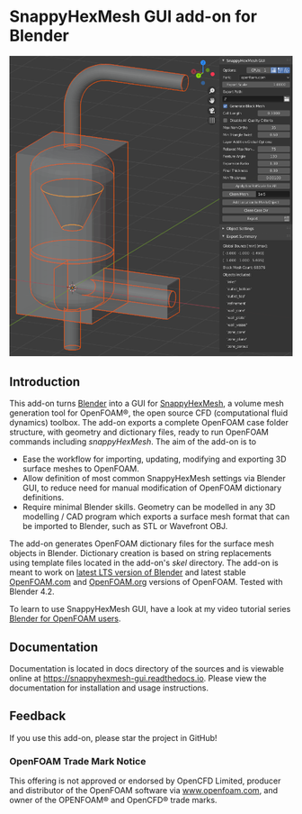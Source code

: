 # SnappyHexMesh GUI add-on for Blender

<p align="left"><img src="docs/images/shmg_example_and_panel.png"></p>

## Introduction

This add-on turns [Blender](https://www.blender.org/)
into a GUI for
[SnappyHexMesh](https://openfoamwiki.net/index.php/SnappyHexMesh),
a volume mesh generation tool for
OpenFOAM®, the open source CFD (computational fluid dynamics) toolbox.
The add-on exports a complete OpenFOAM case folder structure, with
geometry and dictionary files, ready to run OpenFOAM commands
including *snappyHexMesh*. The aim of the add-on is to

* Ease the workflow for importing, updating, modifying and exporting
  3D surface meshes to OpenFOAM.
* Allow definition of most common SnappyHexMesh settings via Blender
  GUI, to reduce need for manual modification of OpenFOAM dictionary
  definitions.
* Require minimal Blender skills. Geometry can be modelled in any 3D
  modelling / CAD program which exports a surface mesh format that can
  be imported to Blender, such as STL or Wavefront OBJ.

The add-on generates OpenFOAM dictionary files for the surface mesh
objects in Blender. Dictionary creation is based on string
replacements using template files located in the
add-on's *skel* directory. The add-on is meant to work on
[latest LTS version of Blender](https://www.blender.org/download/LTS/) and
latest stable [OpenFOAM.com](https://www.openfoam.com/)
and [OpenFOAM.org](https://openfoam.org/)
versions of OpenFOAM.
Tested with Blender 4.2.

To learn to use SnappyHexMesh GUI, have a look at my video tutorial series
[Blender for OpenFOAM users](http://tkeskita.kapsi.fi/blender/).


## Documentation

Documentation is located in docs directory of the sources and is
viewable online at https://snappyhexmesh-gui.readthedocs.io. Please
view the documentation for installation and usage instructions.

## Feedback

If you use this add-on, please star the project in GitHub!

### OpenFOAM Trade Mark Notice

This offering is not approved or endorsed by OpenCFD Limited, producer
and distributor of the OpenFOAM software via www.openfoam.com, and
owner of the OPENFOAM® and OpenCFD® trade marks.
